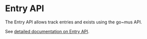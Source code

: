 # Entry API

The Entry API allows track entries and exists using the go~mus API.

See [detailed documentation on Entry API](/entry_api.html).
